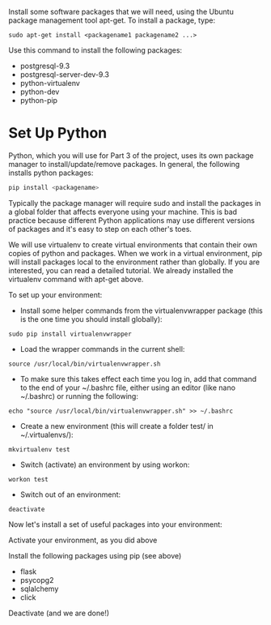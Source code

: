 Install some software packages that we will need, using the Ubuntu package management tool apt-get. To install a package, type:

`sudo apt-get install <packagename1 packagename2 ...>`

Use this command to install the following packages:

* postgresql-9.3
* postgresql-server-dev-9.3
* python-virtualenv
* python-dev
* python-pip

# Set Up Python

Python, which you will use for Part 3 of the project, uses its own package manager to install/update/remove packages. In general, the following installs python packages:

``` python 
pip install <packagename>
```
Typically the package manager will require sudo and install the packages in a global folder that affects everyone using your machine. This is bad practice because different Python applications may use different versions of packages and it's easy to step on each other's toes.

We will use virtualenv to create virtual environments that contain their own copies of python and packages. When we work in a virtual environment, pip will install packages local to the environment rather than globally. If you are interested, you can read a detailed tutorial. We already installed the virtualenv command with apt-get above.

To set up your environment:

* Install some helper commands from the virtualenvwrapper package (this is the one time you should install globally):

`sudo pip install virtualenvwrapper`

* Load the wrapper commands in the current shell:

`source /usr/local/bin/virtualenvwrapper.sh`

* To make sure this takes effect each time you log in, add that command to the end of your ~/.bashrc file, either using an editor (like nano ~/.bashrc) or running the following:

`echo "source /usr/local/bin/virtualenvwrapper.sh" >> ~/.bashrc`

* Create a new environment (this will create a folder test/ in ~/.virtualenvs/):

`mkvirtualenv test`

* Switch (activate) an environment by using workon: 

`workon test`

* Switch out of an environment:

`deactivate`


Now let's install a set of useful packages into your environment:

Activate your environment, as you did above

Install the following packages using pip (see above)

* flask
* psycopg2
* sqlalchemy
* click

Deactivate (and we are done!)